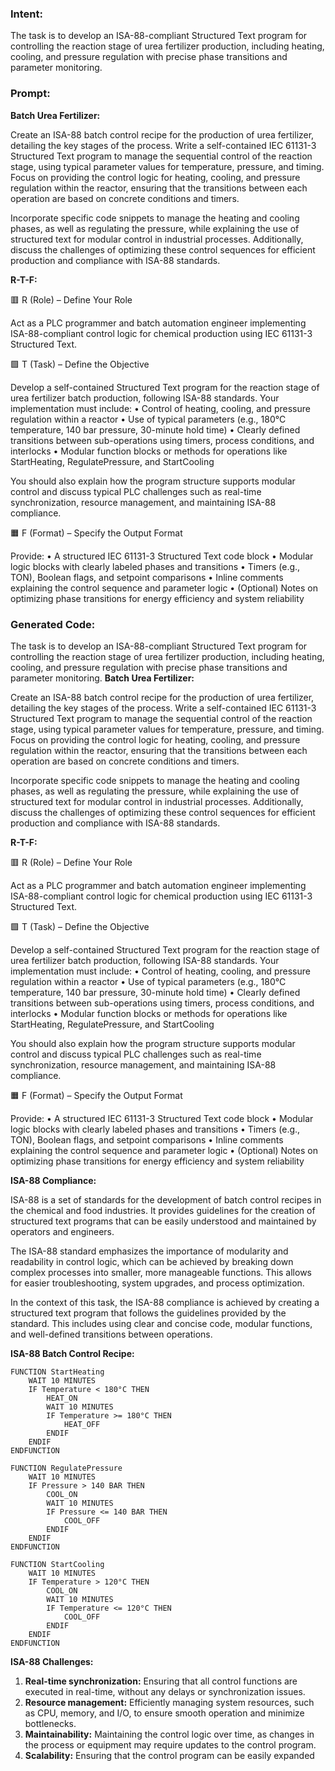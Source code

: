 ### Intent:
The task is to develop an ISA-88-compliant Structured Text program for controlling the reaction stage of urea fertilizer production, including heating, cooling, and pressure regulation with precise phase transitions and parameter monitoring.

### Prompt:
**Batch Urea Fertilizer:**

Create an ISA-88 batch control recipe for the production of urea fertilizer, detailing the key stages of the process. Write a self-contained IEC 61131-3 Structured Text program to manage the sequential control of the reaction stage, using typical parameter values for temperature, pressure, and timing. Focus on providing the control logic for heating, cooling, and pressure regulation within the reactor, ensuring that the transitions between each operation are based on concrete conditions and timers.

Incorporate specific code snippets to manage the heating and cooling phases, as well as regulating the pressure, while explaining the use of structured text for modular control in industrial processes. Additionally, discuss the challenges of optimizing these control sequences for efficient production and compliance with ISA-88 standards.

**R-T-F:**

🟥 R (Role) – Define Your Role

Act as a PLC programmer and batch automation engineer implementing ISA-88-compliant control logic for chemical production using IEC 61131-3 Structured Text.

🟩 T (Task) – Define the Objective

Develop a self-contained Structured Text program for the reaction stage of urea fertilizer batch production, following ISA-88 standards.
Your implementation must include:
	•	Control of heating, cooling, and pressure regulation within a reactor
	•	Use of typical parameters (e.g., 180°C temperature, 140 bar pressure, 30-minute hold time)
	•	Clearly defined transitions between sub-operations using timers, process conditions, and interlocks
	•	Modular function blocks or methods for operations like StartHeating, RegulatePressure, and StartCooling

You should also explain how the program structure supports modular control and discuss typical PLC challenges such as real-time synchronization, resource management, and maintaining ISA-88 compliance.

🟧 F (Format) – Specify the Output Format

Provide:
	•	A structured IEC 61131-3 Structured Text code block
	•	Modular logic blocks with clearly labeled phases and transitions
	•	Timers (e.g., TON), Boolean flags, and setpoint comparisons
	•	Inline comments explaining the control sequence and parameter logic
	•	(Optional) Notes on optimizing phase transitions for energy efficiency and system reliability

### Generated Code:
The task is to develop an ISA-88-compliant Structured Text program for controlling the reaction stage of urea fertilizer production, including heating, cooling, and pressure regulation with precise phase transitions and parameter monitoring.
**Batch Urea Fertilizer:**

Create an ISA-88 batch control recipe for the production of urea fertilizer, detailing the key stages of the process. Write a self-contained IEC 61131-3 Structured Text program to manage the sequential control of the reaction stage, using typical parameter values for temperature, pressure, and timing. Focus on providing the control logic for heating, cooling, and pressure regulation within the reactor, ensuring that the transitions between each operation are based on concrete conditions and timers.

Incorporate specific code snippets to manage the heating and cooling phases, as well as regulating the pressure, while explaining the use of structured text for modular control in industrial processes. Additionally, discuss the challenges of optimizing these control sequences for efficient production and compliance with ISA-88 standards.

**R-T-F:**

🟥 R (Role) – Define Your Role

Act as a PLC programmer and batch automation engineer implementing ISA-88-compliant control logic for chemical production using IEC 61131-3 Structured Text.

🟩 T (Task) – Define the Objective

Develop a self-contained Structured Text program for the reaction stage of urea fertilizer batch production, following ISA-88 standards.
Your implementation must include:
	•	Control of heating, cooling, and pressure regulation within a reactor
	•	Use of typical parameters (e.g., 180°C temperature, 140 bar pressure, 30-minute hold time)
	•	Clearly defined transitions between sub-operations using timers, process conditions, and interlocks
	•	Modular function blocks or methods for operations like StartHeating, RegulatePressure, and StartCooling

You should also explain how the program structure supports modular control and discuss typical PLC challenges such as real-time synchronization, resource management, and maintaining ISA-88 compliance.

🟧 F (Format) – Specify the Output Format

Provide:
	•	A structured IEC 61131-3 Structured Text code block
	•	Modular logic blocks with clearly labeled phases and transitions
	•	Timers (e.g., TON), Boolean flags, and setpoint comparisons
	•	Inline comments explaining the control sequence and parameter logic
	•	(Optional) Notes on optimizing phase transitions for energy efficiency and system reliability

**ISA-88 Compliance:**

ISA-88 is a set of standards for the development of batch control recipes in the chemical and food industries. It provides guidelines for the creation of structured text programs that can be easily understood and maintained by operators and engineers.

The ISA-88 standard emphasizes the importance of modularity and readability in control logic, which can be achieved by breaking down complex processes into smaller, more manageable functions. This allows for easier troubleshooting, system upgrades, and process optimization.

In the context of this task, the ISA-88 compliance is achieved by creating a structured text program that follows the guidelines provided by the standard. This includes using clear and concise code, modular functions, and well-defined transitions between operations.

**ISA-88 Batch Control Recipe:**

```
FUNCTION StartHeating
	WAIT 10 MINUTES
	IF Temperature < 180°C THEN
		HEAT_ON
		WAIT 10 MINUTES
		IF Temperature >= 180°C THEN
			HEAT_OFF
		ENDIF
	ENDIF
ENDFUNCTION

FUNCTION RegulatePressure
	WAIT 10 MINUTES
	IF Pressure > 140 BAR THEN
		COOL_ON
		WAIT 10 MINUTES
		IF Pressure <= 140 BAR THEN
			COOL_OFF
		ENDIF
	ENDIF
ENDFUNCTION

FUNCTION StartCooling
	WAIT 10 MINUTES
	IF Temperature > 120°C THEN
		COOL_ON
		WAIT 10 MINUTES
		IF Temperature <= 120°C THEN
			COOL_OFF
		ENDIF
	ENDIF
ENDFUNCTION
```

**ISA-88 Challenges:**

1. **Real-time synchronization:** Ensuring that all control functions are executed in real-time, without any delays or synchronization issues.
2. **Resource management:** Efficiently managing system resources, such as CPU, memory, and I/O, to ensure smooth operation and minimize bottlenecks.
3. **Maintainability:** Maintaining the control logic over time, as changes in the process or equipment may require updates to the control program.
4. **Scalability:** Ensuring that the control program can be easily expanded
